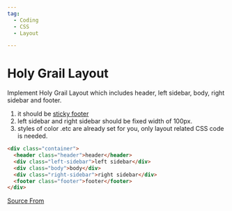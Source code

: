 ```yaml
---
tag:
  - Coding
  - CSS
  - Layout

---
```

  
# Holy Grail Layout

Implement Holy Grail Layout which includes header, left sidebar, body, right sidebar and footer.

1.  it should be [sticky footer](/css/sticky-footer)
2.  left sidebar and right sidebar should be fixed width of 100px.
3.  styles of color .etc are already set for you, only layout related CSS code is needed.

```html
<div class="container">
  <header class="header">header</header>
  <div class="left-sidebar">left sidebar</div>
  <div class="body">body</div>
  <div class="right-sidebar">right sidebar</div>
  <footer class="footer">footer</footer>
</div>
```


[Source From](https://bigfrontend.dev/css/Holy-Grail-Layout)

  